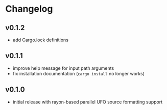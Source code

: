 # Changelog

## v0.1.2

- add Cargo.lock definitions

## v0.1.1

- improve help message for input path arguments
- fix installation documentation (`cargo install` no longer works)

## v0.1.0

- initial release with rayon-based parallel UFO source formatting support
